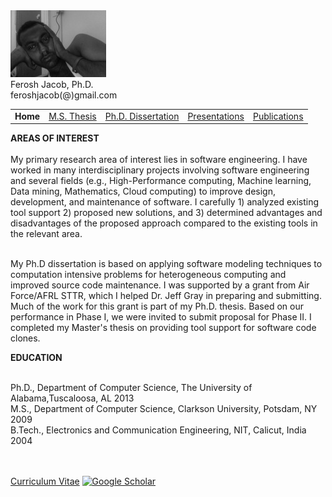 <!DOCTYPE HTML PUBLIC "-//W3C//DTD HTML 4.01 Transitional//EN">
<html>
<head>
<title>Ferosh Jacob, Ph.D.</title>
<meta http-equiv="Content-Type" content="text/html;charset=iso-88591"/>
  <LINK href="style.css" rel="stylesheet" type="text/css"/>  
</head>
 
<body>
<div id="header"> 

<div id="logo">
<img src="images/logo.gif"/>
</div>
<div id="title">
	Ferosh Jacob, Ph.D.<br/>
	feroshjacob(@)gmail.com
</div>
<div id="menu">
<table>
    <tr>
      <td><strong>Home </strong></td>
      <td><a href="ms.html">M.S. Thesis</a></td>
      <td><a href="phd.html">Ph.D. Dissertation</a></td>
      <td><a href="research.html">Presentations</a></td>
      <td><a href="publications.html">Publications</a></td>
    </tr>
  </table>
</div>
</div>
<div id="main-container"> 
    <p class="centerimage"> <strong>AREAS OF INTEREST</strong><br/><br/>
	My primary research area of interest lies in software engineering. I have worked in many interdisciplinary projects involving software engineering and 
	several fields (e.g., High-Performance computing, Machine learning, Data mining, Mathematics, Cloud computing) to improve design, development, and maintenance of software.
	I carefully 1) analyzed existing tool support 2) proposed new solutions, and 3) determined advantages and disadvantages of the proposed approach compared to the existing 
	tools in the relevant area. 


<br/>
<br/>

My Ph.D dissertation is based on applying software modeling techniques to computation intensive problems for heterogeneous computing and improved source code maintenance. 
	I was supported by a grant from Air Force/AFRL STTR, which I helped Dr. Jeff Gray in preparing and submitting. Much of the work for this grant is part of my Ph.D. thesis.
Based on our performance in Phase I, we were invited to submit proposal for Phase II. I completed my Master's thesis on providing tool support for software code clones.

</p>
<div id="leftcolumn2"  >
    <p class="centerimage"> <strong>EDUCATION</strong><br/><br/>


Ph.D., Department of Computer Science, The University of Alabama,Tuscaloosa, AL 2013<br/>
M.S., Department of Computer Science, Clarkson University, Potsdam, NY 2009<br/>
B.Tech., Electronics and Communication Engineering, NIT, Calicut, India 2004<br/>
</p>
<p class="centerimage">  <br/><br/>
<a href= "files/resume.pdf">Curriculum Vitae</a>
<a href=""><img height="50px" src="https://scholar.google.com/intl/en/scholar/images/2x/googlelogo_color_270x104dp.png" alt="Google Scholar"></a>
</p>
</div>

</div>

</body>
</html>


